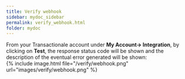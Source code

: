```yaml
---
title: Verify webhook
sidebar: mydoc_sidebar
permalink: verify_webhook.html
folder: mydoc
---
```


From your Transactionale account under **My Account-> Integration**,  by clicking on **Test**, the response status code will be shown and the description of the eventual error generated will be shown:
<br>
{% include image.html file="/verify/webhook.png" url="images/verify/webhook.png" %}

